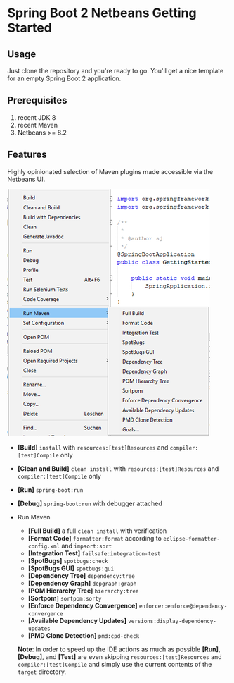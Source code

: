 # Spring Boot 2 Netbeans Getting Started

## Usage

Just clone the repository and you're ready to go. You'll get a nice template for an empty Spring Boot 2 application.

## Prerequisites
1. recent JDK 8
1. recent Maven
1. Netbeans >= 8.2

## Features

Highly opinionated selection of Maven plugins made accessible via the Netbeans UI.

![Sample Web applcation](./nbactions.png)

- **[Build]** `install` with `resources:[test]Resources` and `compiler:[test]Compile` only
- **[Clean and Build]** `clean install` with `resources:[test]Resources` and `compiler:[test]Compile` only
- **[Run]** `spring-boot:run`
- **[Debug]** `spring-boot:run` with debugger attached
- Run Maven
  - **[Full Build]** a full `clean install` with verification
  - **[Format Code]** `formatter:format` according to `eclipse-formatter-config.xml` and `impsort:sort`  
  - **[Integration Test]** `failsafe:integration-test`
  - **[SpotBugs]** `spotbugs:check`
  - **[SpotBugs GUI]** `spotbugs:gui`  
  - **[Dependency Tree]** `dependency:tree`
  - **[Dependency Graph]** `depgraph:graph`
  - **[POM Hierarchy Tree]** `hierarchy:tree`
  - **[Sortpom]** `sortpom:sorty`
  - **[Enforce Dependency Convergence]** `enforcer:enforce@dependency-convergence`
  - **[Available Dependency Updates]** `versions:display-dependency-updates`
  - **[PMD Clone Detection]** `pmd:cpd-check`

  **Note**: In order to speed up the IDE actions as much as possible **[Run]**, **[Debug]**, and **[Test]** are even skipping `resources:[test]Resources` and `compiler:[test]Compile` and simply use the current contents of the `target` directory.